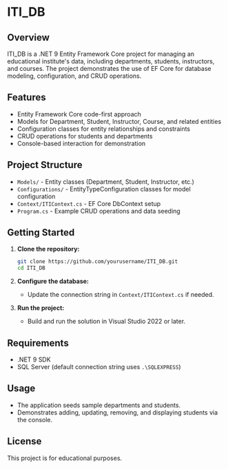 # ITI_DB

## Overview

ITI_DB is a .NET 9 Entity Framework Core project for managing an educational institute's data, including departments, students, instructors, and courses. The project demonstrates the use of EF Core for database modeling, configuration, and CRUD operations.

## Features

- Entity Framework Core code-first approach
- Models for Department, Student, Instructor, Course, and related entities
- Configuration classes for entity relationships and constraints
- CRUD operations for students and departments
- Console-based interaction for demonstration

## Project Structure

- `Models/` - Entity classes (Department, Student, Instructor, etc.)
- `Configurations/` - EntityTypeConfiguration classes for model configuration
- `Context/ITIContext.cs` - EF Core DbContext setup
- `Program.cs` - Example CRUD operations and data seeding

## Getting Started

1. **Clone the repository:**
   ```bash
   git clone https://github.com/yourusername/ITI_DB.git
   cd ITI_DB
   ```

2. **Configure the database:**
   - Update the connection string in `Context/ITIContext.cs` if needed.

3. **Run the project:**
   - Build and run the solution in Visual Studio 2022 or later.

## Requirements

- .NET 9 SDK
- SQL Server (default connection string uses `.\SQLEXPRESS`)

## Usage

- The application seeds sample departments and students.
- Demonstrates adding, updating, removing, and displaying students via the console.

## License

This project is for educational purposes.